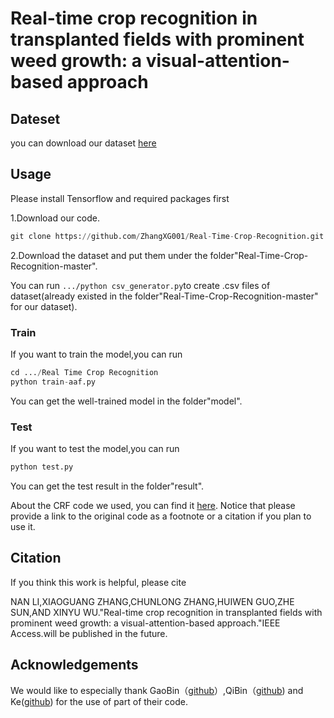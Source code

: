 # Real-time crop recognition in transplanted fields with prominent weed growth: a visual-attention-based approach

## Dateset

you can download our dataset [here](https://pan.baidu.com/s/1gH1X_FXsP8ah2ehKGBiSOg)

## Usage

Please install Tensorflow and required packages first

1.Download our code.

```python
git clone https://github.com/ZhangXG001/Real-Time-Crop-Recognition.git
```

2.Download the dataset and put them under the folder"Real-Time-Crop-Recognition-master".

You can run ``` .../python csv_generator.py ```to create .csv files of dataset(already existed in the folder"Real-Time-Crop-Recognition-master" for our dataset).


### Train

If you want to train the model,you can run

```python
cd .../Real Time Crop Recognition
python train-aaf.py
```
You can get the well-trained model in the folder"model".

### Test

If you want to test the model,you can run

```python
python test.py
```
You can get the test result in the folder"result".

About the CRF code we used, you can find it [here](https://github.com/Andrew-Qibin/dss_crf). Notice that please provide a link to the original code as a footnote or a citation if you plan to use it.

## Citation

If you think this work is helpful, please cite

NAN LI,XIAOGUANG ZHANG,CHUNLONG ZHANG,HUIWEN GUO,ZHE SUN,AND XINYU WU."Real-time crop recognition in transplanted fields with prominent weed growth: a visual-attention-based approach."IEEE Access.will be published in the future.

## Acknowledgements

We would like to especially thank GaoBin（[github](https://github.com/gbyy422990/salience_object_detection)）,QiBin（[github](https://github.com/Andrew-Qibin/DSS)) and Ke([github](https://github.com/twke18/Adaptive_Affinity_Fields)) for the use of part of their code.
